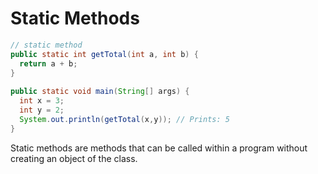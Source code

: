 # Static Methods

```java
// static method
public static int getTotal(int a, int b) {
  return a + b;
}
 
public static void main(String[] args) {
  int x = 3;
  int y = 2;
  System.out.println(getTotal(x,y)); // Prints: 5
}
```

Static methods are methods that can be called within a program without creating an object of the class.